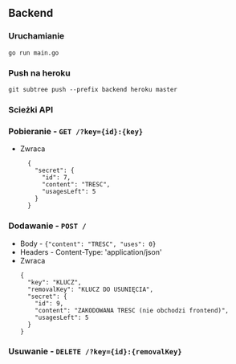 ## Backend

### Uruchamianie
`go run main.go`

### Push na heroku
`git subtree push --prefix backend heroku master`

### Scieżki API

### Pobieranie - `GET /?key={id}:{key}`

* Zwraca
  ```
    {
      "secret": {
        "id": 7,
        "content": "TRESC",
        "usagesLeft": 5
      }
    }
  ```

### Dodawanie - `POST /`
* Body - `{"content": "TRESC", "uses": 0}`
* Headers - Content-Type: 'application/json'
* Zwraca
    ```
  {
      "key": "KLUCZ",
      "removalKey": "KLUCZ DO USUNIĘCIA",
      "secret": {
        "id": 9,
        "content": "ZAKODOWANA TRESC (nie obchodzi frontend)",
        "usagesLeft": 5
      }
    }
  ```
  
### Usuwanie - `DELETE /?key={id}:{removalKey}`